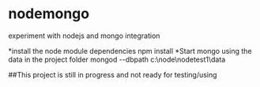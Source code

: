 nodemongo
=========

experiment with nodejs and mongo integration

*install the node module dependencies
  npm install
*Start mongo using the data in the project folder 
  mongod --dbpath c:\node\nodetest1\data
  

##This project is still in progress and not ready for testing/using
